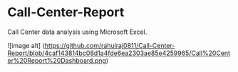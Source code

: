 # Call-Center-Report
 Call Center data analysis using Microsoft Excel.

![image alt] (https://github.com/rahulraj0811/Call-Center-Report/blob/4caf143814bc08d1a4fde6ea2303ae85e4259965/Call%20Center%20Report%20Dashboard.png)
